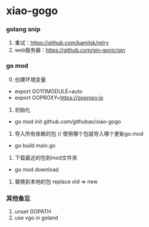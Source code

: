 # xiao-gogo

### golang snip

1. 重试：https://github.com/kamilsk/retry
2. web服务器：https://github.com/gin-gonic/gin

### go mod
0. 创建环境变量
- export GO111MODULE=auto
- export GOPROXY=https://goproxy.io

1. 初始化 
- go mod init github.com/githubao/xiao-gogo

1. 导入所有依赖的包 // 使用哪个包就导入哪个更新go.mod
- go build main.go

1. 下载最近的包到mod文件夹
- go mod download 

1. 替换到本地的包
replace old => new

### 其他备忘
1. unset GOPATH
1. use vgo in goland

